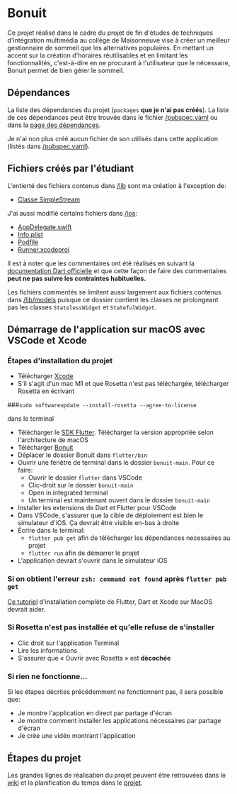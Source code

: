 # Bonuit
Ce projet réalisé dans le cadre du projet de fin d'études de techniques d'intégration multimédia au collège de Maisonneuve vise à créer un meilleur gestionnaire de sommeil que les alternatives populaires. En mettant un accent sur la création d'horaires réutilisables et en limitant les fonctionnalités, c'est-à-dire en ne procurant à l'utilisateur que le nécessaire, Bonuit permet de bien gérer le sommeil.

## Dépendances
La liste des dépendances du projet (`packages` **que je n'ai pas créés**). La liste de ces dépendances peut être trouvée dans le fichier [/pubspec.yaml](https://github.com/poclerson/bonuit/blob/main/pubspec.yaml) ou dans la [page des dépendances](https://github.com/poclerson/bonuit/network/dependencies).

Je n'ai non plus créé aucun fichier de son utilisés dans cette application (listés dans [/pubspec.yaml](https://github.com/poclerson/bonuit/blob/main/pubspec.yaml)).

## Fichiers créés par l'étudiant
L'entierté des fichiers contenus dans [/lib](https://github.com/poclerson/sommeil/tree/main/lib) sont ma création à l'exception de:
- [Classe SimpleStream](https://github.com/poclerson/bonuit/blob/main/lib/models/simple_stream.dart)

J'ai aussi modifié certains fichiers dans [/ios](https://github.com/poclerson/sommeil/tree/main/ios):
- [AppDelegate.swift](https://github.com/poclerson/bonuit/blob/main/ios/Runner/AppDelegate.swift)
- [Info.plist](https://github.com/poclerson/bonuit/blob/main/ios/Runner/Info.plist)
- [Podfile](https://github.com/poclerson/bonuit/blob/main/ios/Podfile)
- [Runner.xcodeproj](https://github.com/poclerson/bonuit/blob/main/ios/Runner.xcodeproj/project.pbxproj)

Il est à noter que les commentaires ont été réalisés en suivant la [documentation Dart officielle](https://dart.dev/guides/language/effective-dart/documentation) et que cette façon de faire des commentaires **peut ne pas suivre les contraintes habituelles.**

Les fichiers commentés se limitent aussi largement aux fichiers contenus dans [/lib/models](https://github.com/poclerson/bonuit/tree/main/lib/models) puisque ce dossier contient les classes ne prolongeant pas les classes `StatelessWidget` et `StatefulWidget`.

## Démarrage de l'application sur macOS avec VSCode et Xcode
### Étapes d'installation du projet
- Télécharger [Xcode](https://apps.apple.com/ca/app/xcode/id497799835?l=fr&mt=12)
- S'il s'agit d'un mac M1 et que Rosetta n'est pas téléchargée, télécharger Rosetta en écrivant 

###`sudo softwareupdate --install-rosetta --agree-to-license`

dans le terminal
- Télécharger le [SDK Flutter](https://docs.flutter.dev/get-started/install/macos). Télécharger la version appropriée selon l'architecture de macOS
- Télécharger [Bonuit](https://github.com/poclerson/bonuit/archive/refs/heads/main.zip)
- Déplacer le dossier Bonuit dans `flutter/bin`
- Ouvrir une fenêtre de terminal dans le dossier `bonuit-main`. Pour ce faire:
  - Ouvrir le dossier `flutter` dans VSCode
  - Clic-droit sur le dossier `bonuit-main`
  - Open in integrated terminal
  - Un terminal est maintenant ouvert dans le dossier `bonuit-main`
- Installer les extensions de Dart et Flutter pour VSCode
- Dans VSCode, s'assurer que la cible de déploiement est bien le simulateur d'iOS. Ça devrait être visible en-bas à droite
- Écrire dans le terminal:
  - `flutter pub get` afin de télécharger les dépendances nécessaires au projet
  - `flutter run` afin de démarrer le projet
- L'application devrait s'ouvrir dans le simulateur iOS

### Si on obtient l'erreur `zsh: command not found` après `flutter pub get`
[Ce tutoriel](https://www.youtube.com/watch?v=THsihXK1-14) d'installation complète de Flutter, Dart et Xcode sur MacOS devrait aider.

### Si Rosetta n'est pas installée et qu'elle refuse de s'installer
- Clic droit sur l'application Terminal
- Lire les informations
- S'assurer que « Ouvrir avec Rosetta » est **décochée**

### Si rien ne fonctionne...
Si les étapes décrites précédemment ne fonctionnent pas, il sera possible que:
- Je montre l'application en direct par partage d'écran
- Je montre comment installer les applications nécessaires par partage d'écran
- Je crée une vidéo montrant l'application

## Étapes du projet
Les grandes lignes de réalisation du projet peuvent être retrouvées dans le [wiki](https://github.com/poclerson/bonuit/wiki) et la planification du temps dans le [projet](https://github.com/users/poclerson/projects/6/views/1).
